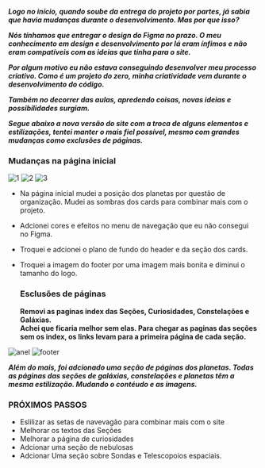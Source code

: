 **_Logo no início, quando soube da entrega do projeto por partes, já sabia que havia mudanças durante o desenvolvimento. Mas por que isso?_**

**_Nós tínhamos que entregar o design do Figma no prazo. O meu conhecimento em design e desenvolvimento por lá eram ínfimos e não eram compatíveis com as ideias que tinha para o site._**

**_Por algum motivo eu não estava conseguindo desenvolver meu processo criativo. Como é um projeto do zero, minha criatividade vem durante o desenvolvimento do código._**

**_Também no decorrer das aulas, apredendo coisas, novas ideias e possibilidades surgiam._**

**_Segue abaixo a nova versão do site com a troca de alguns elementos e estilizações, tentei manter o mais fiel possível, mesmo com grandes mudanças como exclusões de páginas._**

<h3>Mudanças na página inicial</h3>

![1](https://github.com/Wilton-Max/projeto-kick/assets/102773414/22937362-2eaa-47c7-8db5-1deb78c4f258)
![2](https://github.com/Wilton-Max/projeto-kick/assets/102773414/e463f11a-567f-494a-b32c-1ed61fd9428d)
![3](https://github.com/Wilton-Max/projeto-kick/assets/102773414/05ba6f1b-846d-4a17-b617-a3cead80dfd6)



* Na página inicial mudei a posição dos planetas por questão de organização. Mudei as sombras dos cards para combinar mais com o projeto.
* Adcionei cores e efeitos no menu de navegação que eu não consegui no Figma.
* Troquei e adcionei o plano de fundo do header e da seção dos cards. 
* Troquei a imagem do footer por uma imagem mais bonita e diminui o tamanho do logo.

  <h3>Esclusões de páginas</h3>
  
  **Removi as paginas index das Seções, Curiosidades, Constelações e Galáxias.**<br>
  **Achei que ficaria melhor sem elas. Para chegar as paginas das seções sem os index, os links levam para a primeira página de cada seção.**
  
![anel](https://github.com/Wilton-Max/projeto-kick/assets/102773414/89159614-6d6c-4aa2-9223-7f688c3205a6)
![footer](https://github.com/Wilton-Max/projeto-kick/assets/102773414/611a2c2e-be46-4339-bed3-360850f483df)

**_Além do mais, foi adcionado uma seção de páginas dos planetas. Todas as páginas das seções de galáxias, constelações e planetas têm a mesma estilização. Mudando o contéudo e as imagens._**

<h3>PRÓXIMOS PASSOS</h3>

* Eslilizar as setas de navevagão para combinar mais com o site
* Melhorar os textos das Seções
* Melhorar a página de curiosidades
* Adcionar uma seção de nebulosas
* Adcionar Uma seção sobre Sondas e Telescopoios espaciais.

